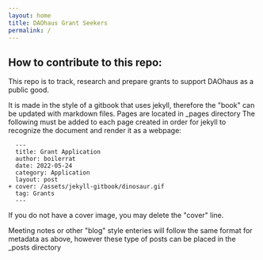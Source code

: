 ```yaml
---
layout: home
title: DAOhaus Grant Seekers
permalink: /
---
```


## How to contribute to this repo:

This repo is to track, research and prepare grants to support DAOhaus as a public good.

It is made in the style of a gitbook that uses jekyll, therefore the "book" can be updated with markdown files.
Pages are located in _pages directory
The following must be added to each page created in order for jekyll to recognize the document and render it as a webpage:
```  
  ---
  title: Grant Application
  author: boilerrat
  date: 2022-05-24
  category: Application
  layout: post
+ cover: /assets/jekyll-gitbook/dinosaur.gif
  tag: Grants
  ---
```
If you do not have a cover image, you may delete the "cover" line.

Meeting notes or other "blog" style enteries will follow the same format for metadata as above, however these type of posts can be placed in the _posts directory
